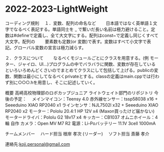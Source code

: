 # 2022-2023-LightWeight
コーディング規則
　１．変数、配列の命名など
 　　日本語ではなく英単語１文字でなるべく表記する。単語同士を _ で繋いだ長い名前は極力避けること。定数は#defineで定義し、全て大文字にする。配列はconst~で定義し同じくすべて大文字。配列の 　　要素数も定数(or 変数)で表す。変数はすべて小文字で表記。グローバル変数の宣言は極力減らす。
   
  ２．クラスについて
  　　なるべくモジュールごとにクラスを用意する。(例 モーター、ジャイロ、UI...)プログラムの中でバラバラに関数、変数が存在しているといろいろめんどくさいのでまとめてクラスにして包括して上げる。publicの変数、関数は最小にしてなるべくprivateとする。classの定義はmain.cppでは行わず別に○○○.hを用意し、そこに記述していく。


概要
高崎高校物理部のロボカップジュニア ライトウェイト部門のリポジトリ
今後の予定：
　メインマイコン：Teensy 4.0
  赤外線センサー：tssp58038 x16 + Seeeduino XIAO RP2040 x1
  ラインセンサ：NJL7502l x32 + Seeeduino XIAO RP2040 x2
  モーター：Pololu 20.4:1 HP 12V x4 (Maxon買ったけど届かない)
  モータードライバ：Pololu G2 18v17 x4
  キッカー：CB1037
  オムニホイール：4輪 自作
  カメラ：Open MV M7 R2
  電源：Li-Poバッテリー 11.1V 3cell 1000mA

チームメンバー
　ハード担当 根岸 孝次 (リーダー) 
　ソフト担当 斎藤 孝介

連絡先:koji.personal@gmail.com
